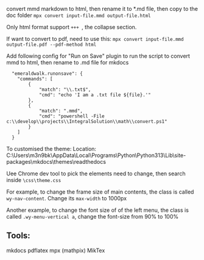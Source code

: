 convert mmd markdown to html, then rename it to *.md file, then copy to the doc folder
`mpx convert input-file.mmd output-file.html`

Only html format support `+++ `, the collapse section.

If want to convert to pdf, need to use this:
`mpx convert input-file.mmd output-file.pdf --pdf-method html`

Add following config for "Run on Save" plugin to run the script to convert mmd to html, then rename to .md file for mkdocs
```
  "emeraldwalk.runonsave": {
    "commands": [
        {
            "match": "\\.txt$",
            "cmd": "echo 'I am a .txt file ${file}.'"
        },       
        {
            "match": ".mmd",
            "cmd": "powershell -File c:\\develop\\projects\\IntegralSolution\\math\\convert.ps1"
        }
    ]
  }
```

To customised the theme:
Location: C:\Users\m3n9bk\AppData\Local\Programs\Python\Python313\Lib\site-packages\mkdocs\themes\readthedocs

Uee Chrome dev tool to pick the elements need to change, then search inside `\css\theme.css`

For example, to change the frame size of main contents, the class is called `wy-nav-content`. Change its `max-width` to 1000px

Another example, to change the font size of of the left menu, the class is called `.wy-menu-vertical a`, change the font-size from 90% to 100%


## Tools:

mkdocs
pdflatex
mpx (mathpix)
MikTex